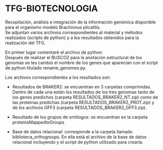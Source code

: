 # TFG-BIOTECNOLOGIA
Recopilación, análisis e integración de la información genómica disponible para el organismo modelo Brachionus plicatilis.  
Se adjuntan varios archivos correspondientes al material y métodos realizados (scripts de python) y a los resultados obtenidos para la realización del TFG. 

En primer lugar comentaré el archivo de python:  
Después de realizar el BUSCO2 para la anotación estructural de los genomas se les cambió el nombre de los genes que aparecian con el script de python titulado rename_genomes.py. 

Los archivos correspondientes a los resultados son:  
- Resultados de BRAKER2: se encuentran en 3 carpetas comprimidas. Dentro de cada una están los resultados de los tres genomas tanto de los genes predichos (carpeta RESULTADOS_BRAKER2_NT.zip) como de las proteinas predichas (carpeta RESULTADOS_BRAKER2_PROT.zip) y de los archivos GFF3 (carpeta RESULTADOS_BRAKER2_GFF3.zip).

- Resultado de los grupos de ortólogos: se encuentran en la carpeta proteinsMappedtoGroups

- Base de datos relacional: corresponde a la carpeta llamado biblioteca_orthogroups. En ella está el archivo de la base de datos relacional incluyendo y el script de python utilizado para crearla.
